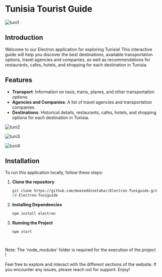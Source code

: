 # Tunisia Tourist Guide

![tuni1](https://github.com/moezeddinetahar/Electron-Tuniguide/assets/161537222/9ae49f54-3397-45b3-9986-8c78b901a8ec)

## Introduction
Welcome to our Electron application for exploring Tunisia! This interactive guide will help you discover the best destinations, 
available transportation options, travel agencies and companies, as well as recommendations for restaurants, cafes, hotels, and shopping for each destination in Tunisia.

## Features
- **Transport**: Information on taxis, trains, planes, and other transportation options.
- **Agencies and Companies**: A list of travel agencies and transportation companies.
- **Destinations**: Historical details, restaurants, cafes, hotels, and shopping options for each destination in Tunisia.

![tuni2](https://github.com/moezeddinetahar/Electron-Tuniguide/assets/161537222/d49d713d-400d-436c-ba81-510d1329b096)

![tuni3](https://github.com/moezeddinetahar/Electron-Tuniguide/assets/161537222/ee10e37a-e3f3-4290-92a8-19a5806efb8f)

![tuni4](https://github.com/moezeddinetahar/Electron-Tuniguide/assets/161537222/28dc2f3c-84c1-49df-a1d4-8d5c9be128c9)

## Installation
To run this application locally, follow these steps:

1. **Clone the repository**
   ```sh
   git clone https://github.com/moezeddinetahar/Electron-Tuniguide.git
   cd Electron-Tuniguide
   
2. **Installing Dependencies**
      ```sh
      npm install electron

3. **Running the Project**
   ```sh
   npm start

  
Note: The 'node_modules' folder is required for the execution of the project !

Feel free to explore and interact with the different sections of the website. If you encounter any issues, please reach out for support. Enjoy!
      

